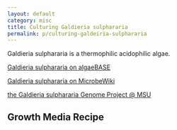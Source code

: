 ```yaml
---
layout: default
category: misc
title: Culturing Galdieria sulphararia
permalink: p/culturing-galdeiria-sulphararia
---
```


Galdieria sulphararia is a thermophilic acidophilic algae.

[Galdieria sulphararia on algaeBASE](http://www.algaebase.org/search/species/detail/?species_id=R7d08a3d28b974f53)

[Galdieria sulphararia on MicrobeWiki](http://microbewiki.kenyon.edu/index.php/Galdieria_sulphuraria)

[the Galdieria sulphararia Genome Project @ MSU](http://genomics.msu.edu/galdieria/)

Growth Media Recipe
-------------------

<insert recipe here>
